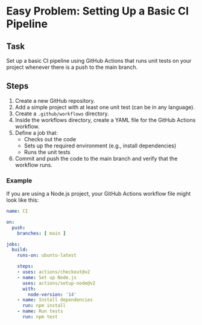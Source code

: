 # Easy Problem: Setting Up a Basic CI Pipeline

## Task

Set up a basic CI pipeline using GitHub Actions that runs unit tests on your project whenever there is a push to the main branch.

## Steps

1. Create a new GitHub repository.
2. Add a simple project with at least one unit test (can be in any language).
3. Create a `.github/workflows` directory.
4. Inside the workflows directory, create a YAML file for the GitHub Actions workflow.
5. Define a job that:
   - Checks out the code
   - Sets up the required environment (e.g., install dependencies)
   - Runs the unit tests
6. Commit and push the code to the main branch and verify that the workflow runs.

### Example

If you are using a Node.js project, your GitHub Actions workflow file might look like this:

```yaml
name: CI

on:
  push:
    branches: [ main ]

jobs:
  build:
    runs-on: ubuntu-latest

    steps:
    - uses: actions/checkout@v2
    - name: Set up Node.js
      uses: actions/setup-node@v2
      with:
        node-version: '14'
    - name: Install dependencies
      run: npm install
    - name: Run tests
      run: npm test
```